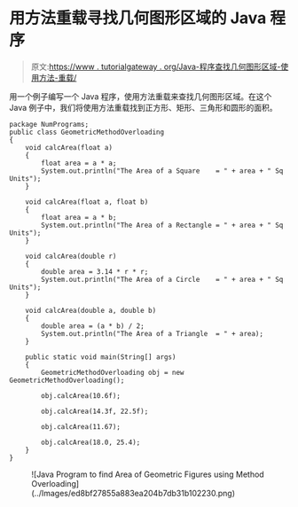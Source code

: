 # 用方法重载寻找几何图形区域的 Java 程序

> 原文:[https://www . tutorialgateway . org/Java-程序查找几何图形区域-使用方法-重载/](https://www.tutorialgateway.org/java-program-to-find-area-of-geometric-figures-using-method-overloading/)

用一个例子编写一个 Java 程序，使用方法重载来查找几何图形区域。在这个 Java 例子中，我们将使用方法重载找到正方形、矩形、三角形和圆形的面积。

```
package NumPrograms;
public class GeometricMethodOverloading 
{
	void calcArea(float a)			
	{
		float area = a * a;
		System.out.println("The Area of a Square    = " + area + " Sq Units");
	}

	void calcArea(float a, float b)	
	{
		float area = a * b;
		System.out.println("The Area of a Rectangle = " + area + " Sq Units");
	}	

	void calcArea(double r)			
	{
		double area = 3.14 * r * r;
		System.out.println("The Area of a Circle    = " + area + " Sq Units");
	}	

	void calcArea(double a, double b)
	{
		double area = (a * b) / 2;
		System.out.println("The Area of a Triangle  = " + area);
	}

	public static void main(String[] args) 
	{
		GeometricMethodOverloading obj = new GeometricMethodOverloading();

		obj.calcArea(10.6f);

		obj.calcArea(14.3f, 22.5f);

		obj.calcArea(11.67);

		obj.calcArea(18.0, 25.4);
	}
}
```

<figure class="wp-block-image size-large">![Java Program to find Area of Geometric Figures using Method Overloading](../Images/ed8bf27855a883ea204b7db31b102230.png)</figure>